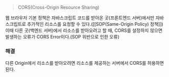 > CORS(Cross-Origin Resource Sharing)


웹 브라우저 기본 정책은 자바스크립트 코드를 받아온 곳(프론트엔드 서버)에서만 자바스크립트로 추가적인 리소스를 요청할 수 있다.([[SOP(Same-Origin Policy) 정책]])
이때 다른 곳(백엔드 서버)에서 리소스를 받아오려고 할 때, CORS를 설정하지 않으면 발생하는 오류가 CORS Error이다.(SOP 위반으로 인한 오류)

### 해결
다른 Origin에서 리소스를 받아오려면 리소스를 제공하는 서버에서 CORS를 허용하면 된다.


